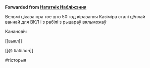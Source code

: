 **Forwarded from [Нататнік Набліжэння](https://t.me/c/1417989827/2501)**

Вельмі цікава пра тое што 50 год кіравання Казіміра сталі цёплай ваннай для ВКЛ і з рабілі з рыцараў вяльможаў

Канановіч

[[выкл]]

[[@ бабілон]]

#гісторыя